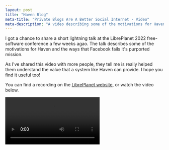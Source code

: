 ```yaml
---
layout: post
title: "Haven Blog"
meta-title: "Private Blogs Are A Better Social Internet - Video"
meta-description: "A video describing some of the motivations for Haven and the ways that Facebook fails it's purported mission"
---
```


I got a chance to share a short lightning talk at the LibrePlanet 2022 free-software conference a few weeks agao.  The talk describes some of the motivations for Haven and the ways that Facebook fails it's purported mission.

As I've shared this video with more people, they tell me is really helped them understand the value that a system like Haven can provide.  I hope you find it useful too!

You can find a recording on the [LibrePlanet website](https://media.libreplanet.org/u/libreplanet/m/lightning-talk-private-blogs-are-a-better-social-internet/), or watch the video below.

<video controls>
  <source src="/assets/video/privateblogs-2022.mp4" type="video/mp4">
  Your browser does not support videos.
</video>


